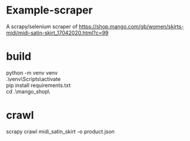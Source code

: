 # Example-scraper
A scrapy/selenium scraper of https://shop.mango.com/gb/women/skirts-midi/midi-satin-skirt_17042020.html?c=99

# build
python -m venv venv\
.\venv\Scripts\activate\
pip install requirements.txt\
cd .\mango_shop\\

# crawl
scrapy crawl midi_satin_skirt -o product.json